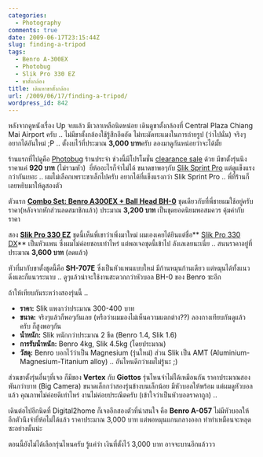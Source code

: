 ```yaml
---
categories:
  - Photography
comments: true
date: 2009-06-17T23:15:44Z
slug: finding-a-tripod
tags:
  - Benro A-300EX
  - Photobug
  - Slik Pro 330 EZ
  - ขาตั้งกล้อง
title: เดินหาขาตั้งกล้อง
url: /2009/06/17/finding-a-tripod/
wordpress_id: 842
---
```


หลังจากดูหนังเรื่อง Up จบแล้ว มีเวลาเหลือนิดหน่อย เดินดูขาตั้งกล้องที่ Central Plaza Chiang Mai Airport ครับ .. ไม่มีขาตั้งกล้องใช้รู้สึกอึดอัด ไม่ทะมัดทะแมงในการถ่ายรูป (ว่าไปนั่น) จริงๆอยากได้อันใหม่ ;P .. ตั้งงบไว้ที่ประมาณ **3,000 บาท**ครับ ลองมาดูกันหน่อยว่าจะได้มั้ย

ร้านแรกที่ไปดูคือ [Photobug](http://www.photobugonline.com) ร้านประจำ ช่วงนี้มีโปรโมชั่น [clearance sale](http://www.photobugonline.com/n_a.php?yyyymm=200905&no=1) ด้วย มีขาตั้งรุ่นนึงราคาแค่ **920 บาท** (ไม่รวมหัว)  ยี่ห้ออะไรก็จำไม่ได้ ขนาดขาพอๆกับ [Slik Sprint Pro](https://armno.in.th/2008/11/30/slik-sprint-pro-gm-tripod/) แต่ดูแข็งแรงกว่ากันเยอะ .. ผมไม่เลือกเพราะขาเล็กไปครับ อยากได้ที่แข็งแรงกว่า Slik Sprint Pro .. พี่ที่ร้านก็เลยหยิบมาให้ดูสองตัว

ตัวแรก **[Combo Set: Benro A300EX + Ball Head BH-0](http://www.avcamera.com/index.php?option=com_content&task=view&id=40&Itemid=9)** ชุดเดียวกับที่พี่ชายผมใช้อยู่ครับ ราคา(หลังจากหักส่วนลดสมาชิกแล้ว) ประมาณ **3,200 บาท** เป็นชุดยอดนิยมพอสมควร คุ้มค่ากับราคา

สอง **[Slik Pro 330 EZ](http://www.thkphoto.com/products/slik/slik-pro330ez-a.html)** ชุดนี้เห็นพี่เขาว่าเพิ่งมาใหม่ ผมเองเคยได้ยินแต่ชื่อ** [Slik Pro 330 DX](http://www.thkphoto.com/products/slik/slik-pro330dx-a.html)** เป็นหัวแพน ซึ่งผมไม่ค่อยชอบเท่าไหร่ แต่พอเจอชุดนี้เข้าไป ลังเลเลยนะเนี่ย .. สนนราคาอยู่ที่ประมาณ **3,600 บาท** (ลดแล้ว)

หัวที่มากับขาตั้งชุดนี้คือ **SH-707E** ซึ่งเป็นหัวแพนแบบใหม่ มีก้านหมุนก้านเดียว แต่หมุนได้ทั้งแนวดิ่งและก็แนวระนาบ .. ดูๆแล้วน่าจะใช้งานสะดวกกว่าหัวบอล BH-0 ของ Benro ซะอีก

ถ้าให้เทียบกันระหว่างสองรุ่นนี้ ..

- **ราคา:** Slik แพงกว่าประมาณ 300-400 บาท
- **ขนาด:** จริงๆแล้วก็พอๆกันเลย (หรือว่าผมมองไม่เห็นความแตกต่าง??) ลองกางเทียบกันดูแล้วครับ ก็สูงพอๆกัน
- **น้ำหนัก:** Slik หนักกว่าประมาณ 2 ขีด (Benro 1.4, Slik 1.6)
- **การรับน้ำหนัก:** Benro 4kg, Slik 4.5kg (โดยประมาณ)
- **วัสดุ:** Benro บอกไว้ว่าเป็น Magnesium (รุ่นใหม่) ส่วน Slik เป็น AMT (Aluminium-Magnesium-Titanium alloy) .. อันไหนดีกว่าผมไม่รู้นะ ;)

ส่วนขาตั้งรุ่นอื่นๆที่เจอ ก็มีของ **Vertex** กับ **Giottos** รุ่นไหนจำไม่ได้เหมือนกัน ราคาประมาณสองพันกว่าบาท (Big Camera) ขนาดเล็กกว่าสองรุ่นข้างบนเล็กน้อย มีหัวบอลให้พร้อม แต่ผมดูหัวบอลแล้ว คุณภาพไม่ค่อยดีเท่าไหร่ งานไม่ค่อยประณีตครับ (เข้าใจว่าเป็นหัวบอลราคาถูก) ..

เดินต่อไปอีกนิดที่ Digital2home ก็เจออีกสองตัวที่น่าสนใจ คือ **Benro A-057** ไม่มีหัวบอลให้ อีกตัวนึงจำยี่ห้อไม่ได้แล้ว ราคาประมาณ 3,000 บาท แต่พอหมุนแกนกลางออก ทำท่าเหมือนจะหลุดซะอย่างนั้นน่ะ

ตอนนี้ยังไม่ได้เลือกรุ่นไหนครับ รู้แค่ว่า เงินที่ตั้งไว้ 3,000 บาท อาจจะบานอีกแล้ววว
